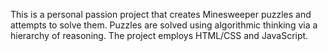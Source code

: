 This is a personal passion project that creates Minesweeper puzzles and attempts to solve them. 
Puzzles are solved using algorithmic thinking via a hierarchy of reasoning. 
The project employs HTML/CSS and JavaScript. 
